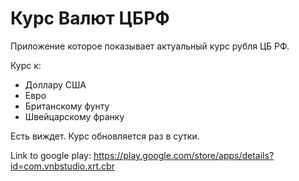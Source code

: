 # Курс Валют ЦБРФ

Приложение которое показывает актуальный курс рубля ЦБ РФ.

Курс к:
* Доллару США
* Евро
* Британскому фунту
* Швейцарскому франку

Есть виждет. 
Курс обновляется раз в сутки.

Link to google play:
https://play.google.com/store/apps/details?id=com.vnbstudio.xrt.cbr
